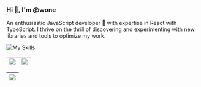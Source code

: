 ### Hi 👋, I'm @wone

An enthusiastic JavaScript developer 🚀 with expertise in React with TypeScript. I thrive on the thrill of discovering and experimenting with new libraries and tools to optimize my work.

![My Skills](https://skillicons.dev/icons?i=javascript,typescript,react,nodejs&perline=10)

| <a href="https://github.com/anuraghazra/github-readme-stats"><img align="center" src="https://github-readme-stats.anuraghazra1.vercel.app/api?username=vocoWone&show_icons=true&include_all_commits=true&hide_border=true" /></a> | <a href="https://github.com/anuraghazra/github-readme-stats"><img align="center" src="https://github-readme-stats.anuraghazra1.vercel.app/api/top-langs/?username=vocoWone&layout=compact&hide_border=true" /></a> |
| ------------- | ------------- |

| <a href="https://juejin.cn/user/2999123452372525"><img align="center" src="https://4sdvg7tqbv.us.aircode.run/juejin?uid=2999123452372525&hide_border=true" /></a> |
| ------------- |
